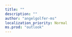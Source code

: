 ```yaml
---
title: ""
description: ""
author: "angelgolfer-ms"
localization_priority: Normal
ms.prod: "outlook"
---
```


